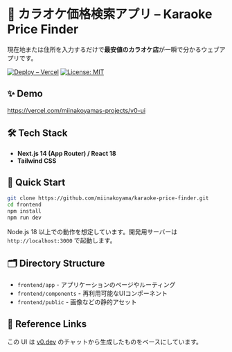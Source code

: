 # 🎤 カラオケ価格検索アプリ – Karaoke Price Finder

現在地または住所を入力するだけで**最安値のカラオケ店**が一瞬で分かるウェブアプリです。

[![Deploy – Vercel](https://img.shields.io/badge/Vercel-Live-black?logo=vercel)](https://k-price.vercel.app)
[![License: MIT](https://img.shields.io/badge/license-MIT-green.svg)](LICENSE)

## ✨ Demo

<https://vercel.com/miinakoyamas-projects/v0-ui>

## 🛠️ Tech Stack

- **Next.js 14 (App Router) / React 18**
- **Tailwind CSS**

## 🚀 Quick Start

```bash
git clone https://github.com/miinakoyama/karaoke-price-finder.git
cd frontend
npm install
npm run dev
```

Node.js 18 以上での動作を想定しています。開発用サーバーは `http://localhost:3000` で起動します。

## 🗂️ Directory Structure

- `frontend/app` - アプリケーションのページやルーティング
- `frontend/components` - 再利用可能なUIコンポーネント
- `frontend/public` - 画像などの静的アセット

## 🔗 Reference Links

この UI は [v0.dev](https://v0.dev/chat/projects/iSVK7TA8LcM) のチャットから生成したものをベースにしています。
